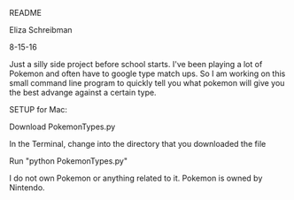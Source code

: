README

Eliza Schreibman

8-15-16

Just a silly side project before school starts. I've been playing a lot of Pokemon and often have to google type match ups. So I am working on this small command line program to quickly tell you what pokemon will give you the best advange against a certain type.


SETUP for Mac:

Download PokemonTypes.py

In the Terminal, change into the directory that you downloaded the file

Run "python PokemonTypes.py"

I do not own Pokemon or anything related to it. Pokemon is owned by Nintendo.